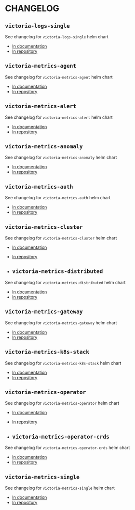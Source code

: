 # CHANGELOG

## `victoria-logs-single`

See changelog for `victoria-logs-single` helm chart

* [In documentation](https://docs.victoriametrics.com/helm/victorialogs-single/changelog/)
* [In repository](https://github.com/VictoriaMetrics/helm-charts/blob/master/charts/victoria-logs-single/CHANGELOG.md)

## `victoria-metrics-agent`

See changelog for `victoria-metrics-agent` helm chart

* [In documentation](https://docs.victoriametrics.com/helm/victoriametrics-agent/changelog/)
* [In repository](https://github.com/VictoriaMetrics/helm-charts/blob/master/charts/victoria-metrics-agent/CHANGELOG.md)

## `victoria-metrics-alert`

See changelog for `victoria-metrics-alert` helm chart

* [In documentation](https://docs.victoriametrics.com/helm/victoriametrics-alert/changelog/)
* [In repository](https://github.com/VictoriaMetrics/helm-charts/blob/master/charts/victoria-metrics-alert/CHANGELOG.md)

## `victoria-metrics-anomaly`

See changelog for `victoria-metrics-anomaly` helm chart

* [In documentation](https://docs.victoriametrics.com/helm/victoriametrics-anomaly/changelog/)
* [In repository](https://github.com/VictoriaMetrics/helm-charts/blob/master/charts/victoria-metrics-anomaly/CHANGELOG.md)

## `victoria-metrics-auth`

See changelog for `victoria-metrics-auth` helm chart

* [In documentation](https://docs.victoriametrics.com/helm/victoriametrics-auth/changelog/)
* [In repository](https://github.com/VictoriaMetrics/helm-charts/blob/master/charts/victoria-metrics-auth/CHANGELOG.md)

## `victoria-metrics-cluster`

See changelog for `victoria-metrics-cluster` helm chart

* [In documentation](https://docs.victoriametrics.com/helm/victoriametrics-cluster/changelog/)
* [In repository](https://github.com/VictoriaMetrics/helm-charts/blob/master/charts/victoria-metrics-cluster/CHANGELOG.md)

* ## `victoria-metrics-distributed`

See changelog for `victoria-metrics-distributed` helm chart

* [In documentation](https://docs.victoriametrics.com/helm/victoriametrics-distributed/changelog/)
* [In repository](https://github.com/VictoriaMetrics/helm-charts/blob/master/charts/victoria-metrics-distributed/CHANGELOG.md)

## `victoria-metrics-gateway`

See changelog for `victoria-metrics-gateway` helm chart

* [In documentation](https://docs.victoriametrics.com/helm/victoriametrics-gateway/changelog/)
* [In repository](https://github.com/VictoriaMetrics/helm-charts/blob/master/charts/victoria-metrics-gateway/CHANGELOG.md)

## `victoria-metrics-k8s-stack`

See changelog for `victoria-metrics-k8s-stack` helm chart

* [In documentation](https://docs.victoriametrics.com/helm/victoriametrics-k8s-stack/changelog/)
* [In repository](https://github.com/VictoriaMetrics/helm-charts/blob/master/charts/victoria-metrics-k8s-stack/CHANGELOG.md)

## `victoria-metrics-operator`

See changelog for `victoria-metrics-operator` helm chart

* [In documentation](https://docs.victoriametrics.com/helm/victoriametrics-operator/changelog/)
* [In repository](https://github.com/VictoriaMetrics/helm-charts/blob/master/charts/victoria-metrics-operator/CHANGELOG.md)

* ## `victoria-metrics-operator-crds`

See changelog for `victoria-metrics-operator-crds` helm chart

* [In documentation](https://docs.victoriametrics.com/helm/victoriametrics-operator-crds/changelog/)
* [In repository](https://github.com/VictoriaMetrics/helm-charts/blob/master/charts/victoria-metrics-operator-crds/CHANGELOG.md)

## `victoria-metrics-single`

See changelog for `victoria-metrics-single` helm chart

* [In documentation](https://docs.victoriametrics.com/helm/victoriametrics-single/changelog/)
* [In repository](https://github.com/VictoriaMetrics/helm-charts/blob/master/chartsvictoria-metrics-single/CHANGELOG.md)

